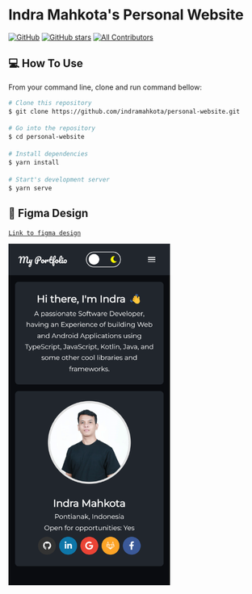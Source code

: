 # Indra Mahkota's Personal Website

[![GitHub](https://img.shields.io/github/license/indramahkota/indra-portfolio?color=blue)](https://github.com/indramahkota/indra-portfolio/blob/master/LICENSE) [![GitHub stars](https://img.shields.io/github/stars/indramahkota/indra-portfolio)](https://github.com/indramahkota/indra-portfolio/stargazers)  [![All Contributors](https://img.shields.io/badge/all_contributors-1-orange.svg?style=flat-square)](#contributors)

## 💻 How To Use

From your command line, clone and run command bellow:

```bash
# Clone this repository
$ git clone https://github.com/indramahkota/personal-website.git

# Go into the repository
$ cd personal-website

# Install dependencies
$ yarn install

# Start's development server
$ yarn serve
```

## 🎨 Figma Design

[`Link to figma design`](https://www.figma.com/file/80qY7rNVpEySpr2VVVo6bd/Indra-Web-Portfolio?node-id=0%3A1)

<img src="https://raw.githubusercontent.com/indramahkota/indramahkota.github.io/master/assets/githubs/indramahkota.png" alt="screenshot" width="320px;"/>